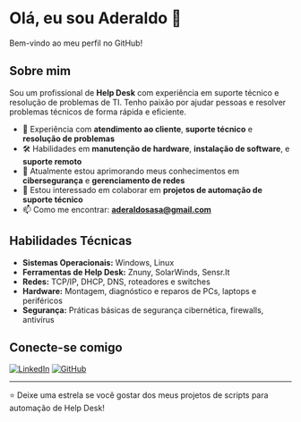 # Olá, eu sou Aderaldo 👋

Bem-vindo ao meu perfil no GitHub!

## Sobre mim

Sou um profissional de **Help Desk** com experiência em suporte técnico e resolução de problemas de TI. Tenho paixão por ajudar pessoas e resolver problemas técnicos de forma rápida e eficiente. 

- 💼 Experiência com **atendimento ao cliente**, **suporte técnico** e **resolução de problemas**
- 🛠 Habilidades em **manutenção de hardware**, **instalação de software**, e **suporte remoto**
- 🌱 Atualmente estou aprimorando meus conhecimentos em **cibersegurança** e **gerenciamento de redes**
- 👯 Estou interessado em colaborar em **projetos de automação de suporte técnico**
- 📫 Como me encontrar: **aderaldosasa@gmail.com**

## Habilidades Técnicas

- **Sistemas Operacionais:** Windows, Linux
- **Ferramentas de Help Desk:** Znuny, SolarWinds, Sensr.It
- **Redes:** TCP/IP, DHCP, DNS, roteadores e switches
- **Hardware:** Montagem, diagnóstico e reparos de PCs, laptops e periféricos
- **Segurança:** Práticas básicas de segurança cibernética, firewalls, antivírus


## Conecte-se comigo

[![LinkedIn](https://img.shields.io/badge/-LinkedIn-0077B5?style=flat-square&logo=LinkedIn&logoColor=white)](https://www.linkedin.com/in/aderaldo-amaral-b05155251/)
[![GitHub](https://img.shields.io/badge/-GitHub-181717?style=flat-square&logo=github&logoColor=white)](https://github.com/aderald0)

---

⭐️ Deixe uma estrela se você gostar dos meus projetos de scripts para automação de Help Desk!